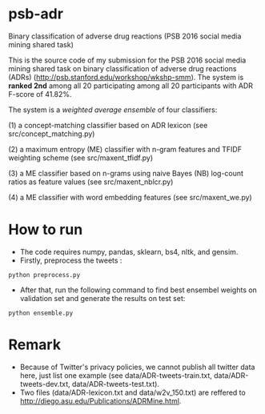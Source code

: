 # psb-adr
Binary classification of adverse drug reactions (PSB 2016 social media mining shared task)

This is the source code of my submission for the PSB 2016 social media mining shared task on binary classification of adverse drug reactions (ADRs) (http://psb.stanford.edu/workshop/wkshp-smm). The system is **ranked 2nd** among all 20 participating among all 20 participants with ADR F-score of 41.82%.

The system is a *weighted average ensemble* of four classifiers: 

<p>(1) a concept-matching classifier based on ADR lexicon (see src/concept_matching.py)</p>
<p>(2) a maximum entropy (ME) classifier with n-gram features and TFIDF weighting scheme (see src/maxent_tfidf.py)</p>
<p>(3) a ME classifier based on n-grams using naive Bayes (NB) log-count ratios as feature values (see src/maxent_nblcr.py)</p>
<p>(4) a ME classifier with word embedding features (see src/maxent_we.py)</p>

# How to run #

* The code requires numpy, pandas, sklearn, bs4, nltk, and gensim.
* Firstly, preprocess the tweets :
```
python preprocess.py
```
* After that, run the following command to find best ensembel weights on validation set and generate the results on test set:
```
python ensemble.py
```

# Remark #

* Because of Twitter's privacy policies, we cannot publish all twitter data here, just list one example (see data/ADR-tweets-train.txt, data/ADR-tweets-dev.txt, data/ADR-tweets-test.txt).
* Two files (data/ADR-lexicon.txt and data/w2v_150.txt) are reffered to http://diego.asu.edu/Publications/ADRMine.html.
